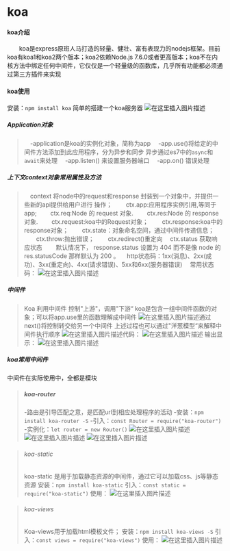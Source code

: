 

# []()koa

#### []()koa介绍

  koa是express原班⼈⻢打造的轻量、健壮、富有表现⼒的nodejs框架。⽬前koa有koa1和koa2两个版本；koa2依赖Node.js 7.6.0或者更⾼版本；koa不在内核⽅法中绑定任何中间件，它仅仅是⼀个轻量级的函数库，⼏乎所有功能都必须通过第三⽅插件来实现

#### []()koa使用

安装：`npm install koa`
简单的搭建一个koa服务器
![在这里插入图片描述](https://img-blog.csdnimg.cn/20200327141716166.png?x-oss-processimage/watermark,type_ZmFuZ3poZW5naGVpdGk,shadow_10,text_aHR0cHM6Ly9ibG9nLmNzZG4ubmV0L0hCRl9fY2c,size_16,color_FFFFFF,t_70)

##### []()Application对象

> -application是koa的实例化对象，简称为app
> -app.use()将给定的中间件方法添加到此应用程序，分为异步和同步  异步通过es7中的`async`和`await`来处理
> -app.listen() 来设置服务器端口
> -app.on()  错误处理

##### []()上下⽂context对象常⽤属性及⽅法

> context 将node中的request和response 封装到⼀个对象中，并提供⼀些新的api提供给⽤户进⾏
>操作；
>  ctx.app:应⽤程序实例引⽤,等同于app;
>  ctx.req:Node 的 request 对象.
>  ctx.res:Node 的 response 对象.
>  ctx.request:koa中的Request对象；
>  ctx.response:koa中的response对象；
>  ctx.state：对象命名空间，通过中间件传递信息；
>  ctx.throw:抛出错误；
>  ctx.redirect()重定向
> ctx.status 获取响应状态
>  默认情况下， response.status 设置为 404 ⽽不是像 node 的res.statusCode 那样默认为 200 。
> http状态码：1xx(消息)、2xx(成功)、3xx(重定向)、4xx(请求错误)、5xx和6xx(服务器错误)
> 常用状态码：
>![在这里插入图片描述](https://img-blog.csdnimg.cn/20200327143753419.png?x-oss-processimage/watermark,type_ZmFuZ3poZW5naGVpdGk,shadow_10,text_aHR0cHM6Ly9ibG9nLmNzZG4ubmV0L0hCRl9fY2c,size_16,color_FFFFFF,t_70#pic_center)

##### []()中间件

>Koa 利⽤中间件 控制"上游"，调⽤"下游“
>koa是包含⼀组中间件函数的对象；可以将app.use⾥的函数理解成中间件
>![在这里插入图片描述](https://img-blog.csdnimg.cn/202003271439414.png?x-oss-processimage/watermark,type_ZmFuZ3poZW5naGVpdGk,shadow_10,text_aHR0cHM6Ly9ibG9nLmNzZG4ubmV0L0hCRl9fY2c,size_16,color_FFFFFF,t_70#pic_center)通过next()将控制转交给另⼀个中间件
>上述过程也可以通过"洋葱模型“来解释中间件执⾏顺序
>![在这里插入图片描述](https://img-blog.csdnimg.cn/20200327144045248.png?x-oss-processimage/watermark,type_ZmFuZ3poZW5naGVpdGk,shadow_10,text_aHR0cHM6Ly9ibG9nLmNzZG4ubmV0L0hCRl9fY2c,size_16,color_FFFFFF,t_70#pic_center)代码：
>![在这里插入图片描述](https://img-blog.csdnimg.cn/20200327144446866.png?x-oss-processimage/watermark,type_ZmFuZ3poZW5naGVpdGk,shadow_10,text_aHR0cHM6Ly9ibG9nLmNzZG4ubmV0L0hCRl9fY2c,size_16,color_FFFFFF,t_70#pic_center)
>输出显示：
>![在这里插入图片描述](https://img-blog.csdnimg.cn/20200327144530438.png#pic_center)

##### []()koa常用中间件

中间件在实际使用中，全都是模块

>##### []()koa-router
>
>-路由是引导匹配之意，是匹配url到相应处理程序的活动
>-安装：`npm install koa-router -S`
>-引入：`const Router = require("koa-router")`
>-实例化：`let router = new Router()`
>![在这里插入图片描述](https://img-blog.csdnimg.cn/20200327150022765.png?x-oss-processimage/watermark,type_ZmFuZ3poZW5naGVpdGk,shadow_10,text_aHR0cHM6Ly9ibG9nLmNzZG4ubmV0L0hCRl9fY2c,size_16,color_FFFFFF,t_70#pic_center)![在这里插入图片描述](https://img-blog.csdnimg.cn/20200327150321665.png?x-oss-processimage/watermark,type_ZmFuZ3poZW5naGVpdGk,shadow_10,text_aHR0cHM6Ly9ibG9nLmNzZG4ubmV0L0hCRl9fY2c,size_16,color_FFFFFF,t_70#pic_center)
>![在这里插入图片描述](https://img-blog.csdnimg.cn/20200327150330659.png?x-oss-processimage/watermark,type_ZmFuZ3poZW5naGVpdGk,shadow_10,text_aHR0cHM6Ly9ibG9nLmNzZG4ubmV0L0hCRl9fY2c,size_16,color_FFFFFF,t_70#pic_center)

>###### []()koa-static
>
>koa-static 是⽤于加载静态资源的中间件，通过它可以加载css、js等静态资源
>安装：`npm install koa-static`
>引入：`const static = require("koa-static")`
>使用：
>![在这里插入图片描述](https://img-blog.csdnimg.cn/20200327153910767.png?x-oss-processimage/watermark,type_ZmFuZ3poZW5naGVpdGk,shadow_10,text_aHR0cHM6Ly9ibG9nLmNzZG4ubmV0L0hCRl9fY2c,size_16,color_FFFFFF,t_70#pic_center)

>###### []()koa-views
>
>Koa-views⽤于加载html模板⽂件；
>安装：`npm install koa-views -S`
>引入：`const views = require("koa-views")`
>使用：
>![在这里插入图片描述](https://img-blog.csdnimg.cn/20200327162012593.png?x-oss-processimage/watermark,type_ZmFuZ3poZW5naGVpdGk,shadow_10,text_aHR0cHM6Ly9ibG9nLmNzZG4ubmV0L0hCRl9fY2c,size_16,color_FFFFFF,t_70#pic_center)
